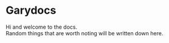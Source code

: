 # Garydocs
Hi and welcome to the docs.  
Random things that are worth noting will be written down here.